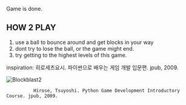 Game is done.
## HOW 2 PLAY
1. use a ball to bounce around and get blocks in your way
2. dont try to lose the ball, or the game might end.
3. try getting to the highest levels of this game.

inspiration:  히로세츠요시. 파이썬으로 배우는 게임 개발 입문편. jpub, 2009.

![Blockblast2](https://github.com/user-attachments/assets/f244c823-3e94-485b-8867-11cd74db79c9)

              
              
              Hirose, Tsuyoshi. Python Game Development Introductory Course. jpub, 2009.

